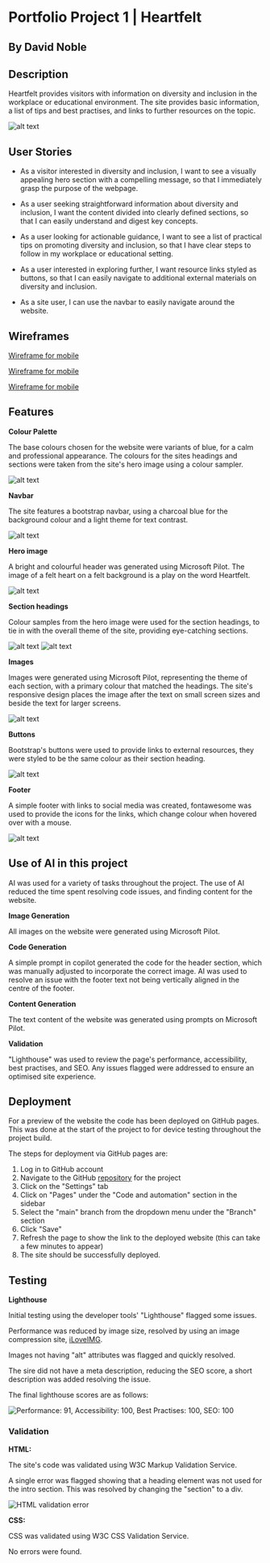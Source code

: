 # Portfolio Project 1 | Heartfelt

## By David Noble

## Description

Heartfelt provides visitors with information on diversity and inclusion in the workplace or educational environment. The site provides basic information, a list of tips and best practises, and links to further resources on the topic.

![alt text](assets/images/readme-displays.png)

## User Stories

-   As a visitor interested in diversity and inclusion, I want to see a visually appealing hero section with a compelling message, so that I immediately grasp the purpose of the webpage.

-   As a user seeking straightforward information about diversity and inclusion, I want the content divided into clearly defined sections, so that I can easily understand and digest key concepts.

-   As a user looking for actionable guidance, I want to see a list of practical tips on promoting diversity and inclusion, so that I have clear steps to follow in my workplace or educational setting.

-   As a user interested in exploring further, I want resource links styled as buttons, so that I can easily navigate to additional external materials on diversity and inclusion.

-   As a site user, I can use the navbar to easily navigate around the website.

## Wireframes

<a href="./assets/images/mobile-wireframe.png" target="_blank">Wireframe for mobile</a>

<a href="./assets/images/tablet-wireframe.png" target="_blank">Wireframe for mobile</a>

<a href="./assets/images/desktop-wireframe.png" target="_blank">Wireframe for mobile</a>

## Features

**Colour Palette**

The base colours chosen for the website were variants of blue, for a calm and professional appearance. The colours for the sites headings and sections were taken from the site's hero image using a colour sampler.

![alt text](assets/images/heartfelt-palette.png)

**Navbar**

The site features a bootstrap navbar, using a charcoal blue for the background colour and a light theme for text contrast.

![alt text](assets/images/readme-navbar.png)

**Hero image**

A bright and colourful header was generated using Microsoft Pilot. The image of a felt heart on a felt background is a play on the word Heartfelt.

![alt text](assets/images/readme-header.png)

**Section headings**

Colour samples from the hero image were used for the section headings, to tie in with the overall theme of the site, providing eye-catching sections.

![alt text](assets/images/readme-headings-1.png)
![alt text](assets/images/readme-headings-2.png)

**Images**

Images were generated using Microsoft Pilot, representing the theme of each section, with a primary colour that matched the headings. The site's responsive design places the image after the text on small screen sizes and beside the text for larger screens.

![alt text](assets/images/readme-image.png)

**Buttons**

Bootstrap's buttons were used to provide links to external resources, they were styled to be the same colour as their section heading.

![alt text](assets/images/readme-buttons.png)

**Footer**

A simple footer with links to social media was created, fontawesome was used to provide the icons for the links, which change colour when hovered over with a mouse.

![alt text](assets/images/readme-footer.png)

## Use of AI in this project

AI was used for a variety of tasks throughout the project. The use of AI reduced the time spent resolving code issues, and finding content for the website.

**Image Generation**

All images on the website were generated using Microsoft Pilot.

**Code Generation**

A simple prompt in copilot generated the code for the header section, which was manually adjusted to incorporate the correct image. AI was used to resolve an issue with the footer text not being vertically aligned in the centre of the footer.

**Content Generation**

The text content of the website was generated using prompts on Microsoft Pilot.

**Validation**

"Lighthouse" was used to review the page's performance, accessibility, best practises, and SEO. Any issues flagged were addressed to ensure an optimised site experience.

## Deployment

For a preview of the website the code has been deployed on GitHub pages. This was done at the start of the project to for device testing throughout the project build.

The steps for deployment via GitHub pages are:

1. Log in to GitHub account
2. Navigate to the GitHub [repository](https://github.com/dav-noble/project-1-heartfelt) for the project
3. Click on the "Settings" tab
4. Click on "Pages" under the "Code and automation" section in the sidebar
5. Select the "main" branch from the dropdown menu under the "Branch" section
6. Click "Save"
7. Refresh the page to show the link to the deployed website (this can take a few minutes to appear)
8. The site should be successfully deployed.

## Testing

**Lighthouse**

Initial testing using the developer tools' "Lighthouse" flagged some issues.

Performance was reduced by image size, resolved by using an image compression site, [iLoveIMG](https://www.iloveimg.com/compress-image).

Images not having "alt" attributes was flagged and quickly resolved.

The sire did not have a meta description, reducing the SEO score, a short description was added resolving the issue.

The final lighthouse scores are as follows:

![Performance: 91, Accessibility: 100, Best Practises: 100, SEO: 100](assets/images/readme-lighthouse.png)

### Validation

**HTML:**

The site's code was validated using W3C Markup Validation Service.

A single error was flagged showing that a heading element was not used for the intro section. This was resolved by changing the "section" to a div.

![HTML validation error](assets/images/readme-error.png)

**CSS:**

CSS was validated using W3C CSS Validation Service.

No errors were found.
